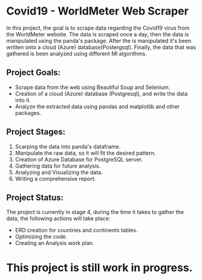 # Covid19 - WorldMeter Web Scraper 
In this project, the goal is to scrape data regarding the Covid19 virus from the WorldMeter website.
The data is scraped once a day, then the data is manipulated using the panda's package. After the is manipulated it's been written onto a  cloud (Azure) database(Postergsql).
Finally, the data that was gathered is been analyzed using different Ml algorithms. 

##  Project Goals:
* Scrape data from the web using Beautiful Soup and Selenium.
* Creation of a cloud (Azure) database (Postgresql), and write  the data into it.
* Analyze the extracted data using pandas and matplotlib and other packages.

## Project Stages:
1. Scarping the data into panda's dataframe.
2. Manipulate the raw data, so it will fit the desired pattern.
3. Creation of Azure Database for PostgreSQL server. 
4. Gathering data for future analysis. 
5. Analyzing and Visualizing the data.
6. Writing a comprehensive report. 

## Project Status:
The project is currently in stage 4, during the time it takes to gather the data, the following actions will take place:
* ERD creation for countries and continents tables.
* Optimizing the code.
* Creating an Analysis work plan.

# This project is still work in progress. 
